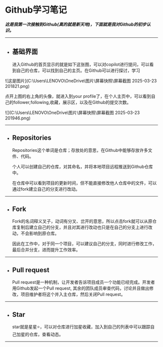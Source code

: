 # Github学习笔记

***这是我第一次接触到Github(真的就是新天地)，下面就是我对Github的初步认识。***

---

* ## 基础界面

  进入Github的首页显示的就是如下这张图，可以对copilot进行提问，可以看到自己的仓库，可以找到自己的主页。在Github可以进行探讨，学习

![这是图片](C:\Users\LENOVO\OneDrive\图片\屏幕快照\屏幕截图 2025-03-23 201821.png)

点开上图的右上角的头像，就进入到your profile了，在个人主页中，可以看到自己的follower,following,收藏，展示区，以及在Github的提交次数。

![](C:\Users\LENOVO\OneDrive\图片\屏幕快照\屏幕截图 2025-03-23 201946.png)

---

* ## Repositories

  Repositories这个单词是仓库；存放处的意思，在Github中能够存放许多文件、代码。

  个人可以创建自己的仓库，对其命名，并将本地项目远程推送到Github仓库中。

  在仓库中可以看到项目的更新时间，但不能直接修改他人仓库中的文件，可以通过fork建立自己的分支进行改动。

---

* ## Fork

  Fork的名词释义叉子，动词有分叉、岔开的意思，所以点击fork就可以从原仓库复制后建立自己的分支，并且对其进行改动也只是在自己的分支上进行改动，不会影响到原仓库。

  因此在工作中，对于同一个项目，可以建议自己的分支，同时进行修改工作，最后合并分支，进而提升工作效率。

---

* ## Pull request

  Pull request是一种机制，让开发者告诉项目成员一个功能已经完成。开发者用Github发起一个Pull request, 其余的团队成员审查代码，讨论并且做出修改，项目维护者将这个并入主仓库，然后关闭Pull request。

---

* ## Star

  star就是星星⭐，可以对仓库进行加星收藏，加入到自己的列表中可以跟踪自己加星的仓库，查看动态。

---



​        